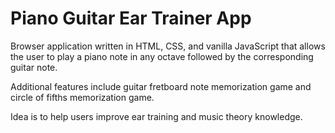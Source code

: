 # Piano Guitar Ear Trainer App

Browser application written in HTML, CSS, and vanilla JavaScript that allows the user to play a piano note in any octave followed by the corresponding guitar note.

Additional features include guitar fretboard note memorization game and circle of fifths memorization game.

Idea is to help users improve ear training and music theory knowledge.
